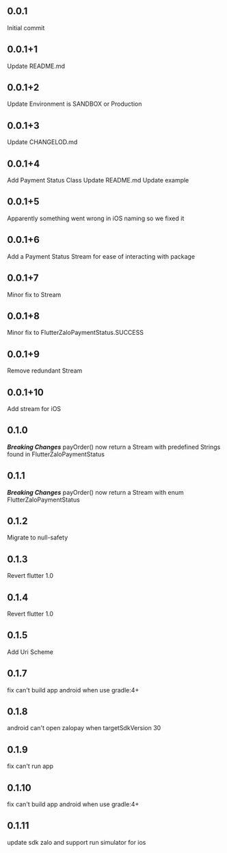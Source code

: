 ## 0.0.1

Initial commit

## 0.0.1+1

Update README.md

## 0.0.1+2

Update Environment is SANDBOX or Production

## 0.0.1+3

Update CHANGELOD.md

## 0.0.1+4

Add Payment Status Class
Update README.md
Update example

## 0.0.1+5

Apparently something went wrong in iOS naming so we fixed it

## 0.0.1+6
Add a Payment Status Stream for ease of interacting with package

## 0.0.1+7
Minor fix to Stream

## 0.0.1+8
Minor fix to FlutterZaloPaymentStatus.SUCCESS

## 0.0.1+9
Remove redundant Stream

## 0.0.1+10
Add stream for iOS

## 0.1.0

***Breaking Changes***
payOrder() now return a Stream with predefined Strings found in FlutterZaloPaymentStatus

## 0.1.1
***Breaking Changes***
payOrder() now return a Stream with enum FlutterZaloPaymentStatus

## 0.1.2
Migrate to null-safety

## 0.1.3
Revert flutter 1.0

## 0.1.4
Revert flutter 1.0

## 0.1.5
Add Uri Scheme

## 0.1.7
fix can't build app android when use gradle:4+

## 0.1.8
android can't open zalopay when targetSdkVersion 30

## 0.1.9
fix can't run app

## 0.1.10
fix can't build app android when use gradle:4+

## 0.1.11
update sdk zalo and support run simulator for ios
